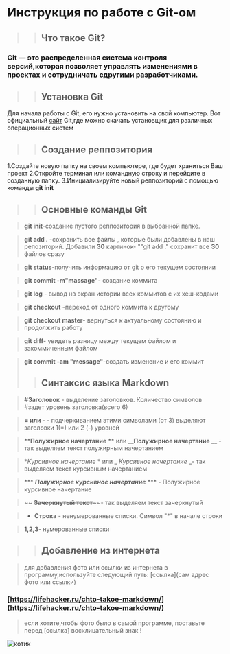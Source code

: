 # Инструкция по работе с Git-ом

>>## Что такое Git?

### **Git** — это распределенная система контроля версий,которая позволяет управлять изменениями в проектах и сотрудничать сдругими разработчиками.

>> ## Установка Git


 Для начала работы с Git, его нужно установить на свой компьютер.
 Вот официальный  [сайт](https://git-scm.com/downloads) Git,где можно скачать установщик для различных операционных систем

>> ## Создание реппозитория
 1.Создайте новую папку на своем компьютере, где будет храниться Ваш проект
 2.Откройте терминал или командную строку и перейдите в созданную папку.
 3.Инициализируйте новый реппозиторий с помощью команды **git init**

 >> ## Основные команды Git



> **git init**-создание пустого реппозитория в выбранной папке.

> **git add .** -сохранить все файлы , которые были добавлены в наш репозиторий. Добавили **30** картинок- ""git add ." сохранит все **30** файлов сразу

> **git status**-получить информацию от git о его текущем состоянии

> **git commit -m"massage"**- создание коммита

> **git log** - вывод нв экран истории всех коммитов с их хеш-кодами

> **git checkout** -переход от одного коммита к другому

> **git checkout master**- вернуться к актуальному состоянию и продолжить работу

> **git diff**- увидеть разницу между текущем файлом и закоммиченным файлом

> **git commit -am "message"**-создать изменение и его коммит
>> ## Синтаксис языка Markdown 

> **#Заголовок** - выделение заголовков. Количество символов #задет уровень заголовка(всего 6)

> **= или -** - подчеркиванием этими символами (от 3) выделяют заголовки 1(=) или 2 (-) уровней

> ****Полужирное начертание** ** или  ____Полужирное начертание__ __ - так выделяем текст полужирным начертанием

>  **Курсивное начертание* * или _ _Курсивное начертание_ _- так выделяем текст  курсивным начертанием

> *** ***Полужирное курсивное начертание*** *** - Полужирное курсивное начертание

> ~~ **~~Зачеркнутый текст~~**~~- так выделяем текст зачеркнутый

>* **Строка** - ненумерованные списки. Символ "*" в начале строки

> **1,2,3**- нумерованные списки

>>  ## Добавление из интернета

>  для добавления фото или ссылки из интернета в программу,используйте следующий путь: [ссылка](сам адрес фото или ссылки)

 ### [https://lifehacker.ru/chto-takoe-markdown/](https://lifehacker.ru/chto-takoe-markdown/)

> если хотите,чтобы фото было в самой программе, поставьте перед [ссылка] восклицательный знак !

![котик](https://animals-land.ru/wp-content/uploads/2021/10/1627411192_4-funart-pro-p-chistokrovnii-britanets-kotenok-zhivotnie-4.jpg)



